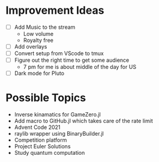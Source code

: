 # Improvement Ideas
- [ ] Add Music to the stream
	- Low volume
	- Royalty free
- [ ] Add overlays
- [ ] Convert setup from VScode to tmux
- [ ] Figure out the right time to get some audience
	- 7 pm for me is about middle of the day for US
- [ ] Dark mode for Pluto

# Possible Topics
- Inverse kinamatics for GameZero.jl
- Add macro to GitHub.jl which takes care of the rate limit
- Advent Code 2021
- raylib wrapper using BinaryBuilder.jl
- Competition platform
- Project Euler Solutions
- Study quantum computation